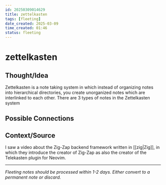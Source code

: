 ```yaml
---
id: 20250309014629
title: zettelkasten
tags: [fleeting]
date_created: 2025-03-09
time_created: 01:46
status: fleeting
---
```

# zettelkasten

## Thought/Idea
Zettelkasten is a note taking system in which instead of organizing notes into hierarchical directories, you create unorganized notes which are interlinked to each other. There are 3 types of notes in the Zettelkasten system

## Possible Connections
<!-- Any initial thoughts on how this connects to existing notes or concepts? -->

## Context/Source
I saw a video about the Zig-Zap backend framework written in [[zig|Zig]], in which they introduce the creator of Zig-Zap as also the creator of the Telekasten plugin for Neovim.

---
*Fleeting notes should be processed within 1-2 days. Either convert to a permanent note or discard.*